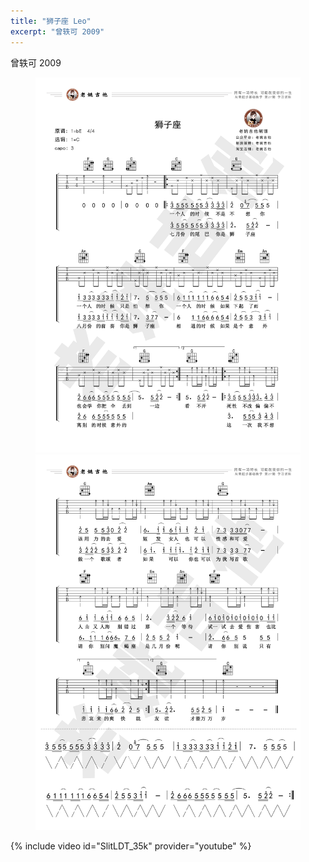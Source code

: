 ```yaml
---
title: "狮子座 Leo"
excerpt: "曾轶可 2009"
---
```


曾轶可 2009

<figure class="half">
    <a href="/assets/guitar/27-leo-constellation-1.jpg">
        <img src="/assets/guitar/27-leo-constellation-1.jpg">
    </a>
    <a href="/assets/guitar/27-leo-constellation-2.jpg">
        <img src="/assets/guitar/27-leo-constellation-2.jpg">
    </a>
</figure>

{% include video id="SlitLDT_35k" provider="youtube" %}
